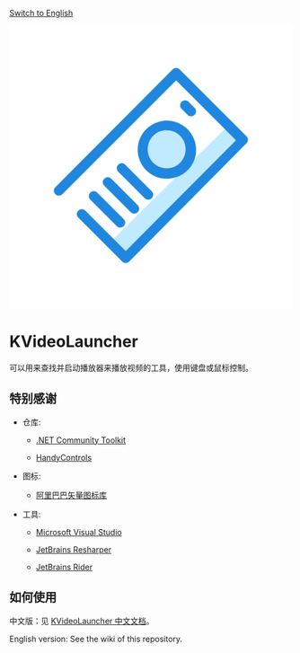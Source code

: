 [Switch to English](README.md)

![Logo](images/logo.svg)

# KVideoLauncher

可以用来查找并启动播放器来播放视频的工具，使用键盘或鼠标控制。

## 特别感谢

- 仓库:
  
   - [.NET Community Toolkit](https://github.com/CommunityToolkit/dotnet)
  
   - [HandyControls](https://github.com/ghost1372/HandyControls)

- 图标:
  
   - [阿里巴巴矢量图标库](https://www.iconfont.cn/)

- 工具:
  
   - [Microsoft Visual Studio](https://visualstudio.microsoft.com/)
  
   - [JetBrains Resharper](https://www.jetbrains.com/resharper/)
  
   - [JetBrains Rider](https://www.jetbrains.com/rider/)

## 如何使用

中文版：见 [KVideoLauncher 中文文档](https://flowus.cn/share/9e3c4aa3-1f7e-4f1a-adf2-82b7706c5f23)。

English version: See the wiki of this repository.
